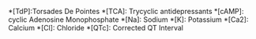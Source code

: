 *[TdP]:Torsades De Pointes
*[TCA]: Trycyclic antidepressants
*[cAMP]: cyclic Adenosine Monophosphate
*[Na]: Sodium
*[K]: Potassium
*[Ca2]: Calcium
*[Cl]: Chloride
*[QTc]: Corrected QT Interval